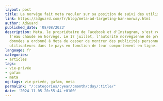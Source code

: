 ```yaml
---
layout: post
title: La norvège fait meta reculer sur sa position de suivi des utilisateurs
link: https://adguard.com/fr/blog/meta-ad-targeting-ban-norway.html
author: AdGuard
published_date: '08/08/2023'
description: Meta, le propriétaire de Facebook et d'Instagram, s'est retrouvé dans
  l'eau chaude en Norvège. Le 17 juillet, l'autorité norvégienne de protection des
  données a ordonné à Meta de cesser de montrer des publicités personnalisées à ses
  utilisateurs dans le pays en fonction de leur comportement en ligne.
language: fr
categories:
- articles
tags:
- vie-privée
- gafam
- meta
og-tags: vie-privée, gafam, meta
permalink: "/:categories/:year/:month/:day/:title/"
date: '2024-11-05 20:55:44 +0100'
---
```

